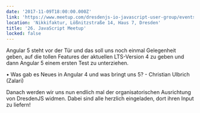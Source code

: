 ```yaml
---
date: '2017-11-09T18:00:00.000Z'
link: 'https://www.meetup.com/dresdenjs-io-javascript-user-group/events/242386136'
location: 'Nikkifaktur, Lößnitzstraße 14, Haus 7, Dresden'
title: '26. JavaScript Meetup'
locked: false
---
```

Angular 5 steht vor der Tür und das soll uns noch einmal Gelegenheit geben, auf die tollen Features der aktuellen LTS-Version 4 zu geben und dann Angular 5 einem ersten Test zu unterziehen.

• Was gab es Neues in Angular 4 und was bringt uns 5? - Christian Ulbrich (Zalari)

Danach werden wir uns nun endlich mal der organisatorischen Ausrichtung von DresdenJS widmen. Dabei sind alle herzlich eingeladen, dort ihren Input zu liefern!
